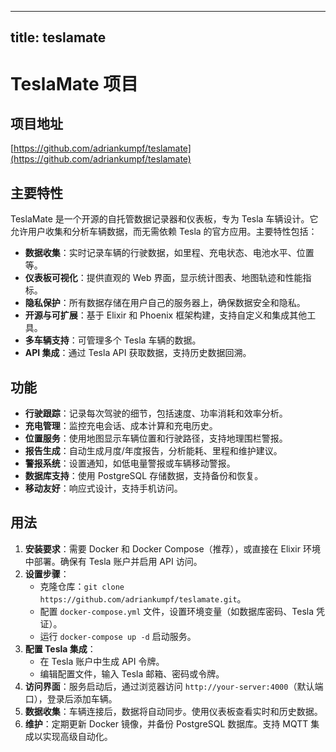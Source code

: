 
---
title: teslamate
---

# TeslaMate 项目

## 项目地址
[https://github.com/adriankumpf/teslamate](https://github.com/adriankumpf/teslamate)

## 主要特性
TeslaMate 是一个开源的自托管数据记录器和仪表板，专为 Tesla 车辆设计。它允许用户收集和分析车辆数据，而无需依赖 Tesla 的官方应用。主要特性包括：
- **数据收集**：实时记录车辆的行驶数据，如里程、充电状态、电池水平、位置等。
- **仪表板可视化**：提供直观的 Web 界面，显示统计图表、地图轨迹和性能指标。
- **隐私保护**：所有数据存储在用户自己的服务器上，确保数据安全和隐私。
- **开源与可扩展**：基于 Elixir 和 Phoenix 框架构建，支持自定义和集成其他工具。
- **多车辆支持**：可管理多个 Tesla 车辆的数据。
- **API 集成**：通过 Tesla API 获取数据，支持历史数据回溯。

## 功能
- **行驶跟踪**：记录每次驾驶的细节，包括速度、功率消耗和效率分析。
- **充电管理**：监控充电会话、成本计算和充电历史。
- **位置服务**：使用地图显示车辆位置和行驶路径，支持地理围栏警报。
- **报告生成**：自动生成月度/年度报告，分析能耗、里程和维护建议。
- **警报系统**：设置通知，如低电量警报或车辆移动警报。
- **数据库支持**：使用 PostgreSQL 存储数据，支持备份和恢复。
- **移动友好**：响应式设计，支持手机访问。

## 用法
1. **安装要求**：需要 Docker 和 Docker Compose（推荐），或直接在 Elixir 环境中部署。确保有 Tesla 账户并启用 API 访问。
2. **设置步骤**：
   - 克隆仓库：`git clone https://github.com/adriankumpf/teslamate.git`。
   - 配置 `docker-compose.yml` 文件，设置环境变量（如数据库密码、Tesla 凭证）。
   - 运行 `docker-compose up -d` 启动服务。
3. **配置 Tesla 集成**：
   - 在 Tesla 账户中生成 API 令牌。
   - 编辑配置文件，输入 Tesla 邮箱、密码或令牌。
4. **访问界面**：服务启动后，通过浏览器访问 `http://your-server:4000`（默认端口），登录后添加车辆。
5. **数据收集**：车辆连接后，数据将自动同步。使用仪表板查看实时和历史数据。
6. **维护**：定期更新 Docker 镜像，并备份 PostgreSQL 数据库。支持 MQTT 集成以实现高级自动化。